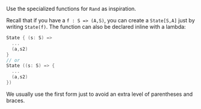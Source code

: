 Use the specialized functions for `Rand` as inspiration.

Recall that if you have a `f : S => (A,S)`, you can create a `State[S,A]` just by writing `State(f)`. The function can
also be declared inline with a lambda:

```Scala
State { (s: S) => 
  ... 
  (a,s2) 
}
// or
State ((s: S) => { 
  ... 
  (a,s2) 
})
```

We usually use the first form just to avoid an extra level of parentheses and braces.
